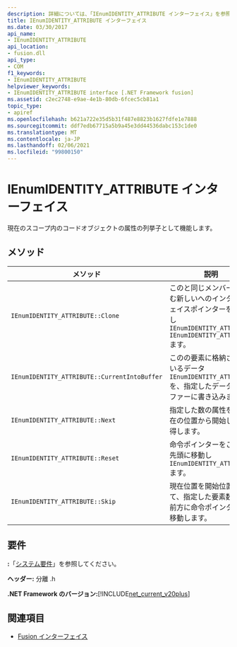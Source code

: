 ```yaml
---
description: 詳細については、「IEnumIDENTITY_ATTRIBUTE インターフェイス」を参照してください。
title: IEnumIDENTITY_ATTRIBUTE インターフェイス
ms.date: 03/30/2017
api_name:
- IEnumIDENTITY_ATTRIBUTE
api_location:
- fusion.dll
api_type:
- COM
f1_keywords:
- IEnumIDENTITY_ATTRIBUTE
helpviewer_keywords:
- IEnumIDENTITY_ATTRIBUTE interface [.NET Framework fusion]
ms.assetid: c2ec2748-e9ae-4e1b-80db-6fcec5cb81a1
topic_type:
- apiref
ms.openlocfilehash: b621a722e35d5b31f487e8823b1627fdfe1e7888
ms.sourcegitcommit: ddf7edb67715a5b9a45e3dd44536dabc153c1de0
ms.translationtype: MT
ms.contentlocale: ja-JP
ms.lasthandoff: 02/06/2021
ms.locfileid: "99800150"
---
```

# <a name="ienumidentity_attribute-interface"></a>IEnumIDENTITY_ATTRIBUTE インターフェイス

現在のスコープ内のコードオブジェクトの属性の列挙子として機能します。  
  
## <a name="methods"></a>メソッド  
  
|メソッド|説明|  
|------------|-----------------|  
|`IEnumIDENTITY_ATTRIBUTE::Clone`|このと同じメンバーを含む新しいへのインターフェイスポインターを取得し `IEnumIDENTITY_ATTRIBUTE` `IEnumIDENTITY_ATTRIBUTE` ます。|  
|`IEnumIDENTITY_ATTRIBUTE::CurrentIntoBuffer`|このの要素に格納されているデータ `IEnumIDENTITY_ATTRIBUTE` を、指定したデータバッファーに書き込みます。|  
|`IEnumIDENTITY_ATTRIBUTE::Next`|指定した数の属性を、現在の位置から開始して取得します。|  
|`IEnumIDENTITY_ATTRIBUTE::Reset`|命令ポインターをこのの先頭に移動し `IEnumIDENTITY_ATTRIBUTE` ます。|  
|`IEnumIDENTITY_ATTRIBUTE::Skip`|現在位置を開始位置として、指定した要素数だけ前方に命令ポインターを移動します。|  
  
## <a name="requirements"></a>要件  

 **:**「[システム要件](../../get-started/system-requirements.md)」を参照してください。  
  
 **ヘッダー:** 分離 .h  
  
 **.NET Framework のバージョン:**[!INCLUDE[net_current_v20plus](../../../../includes/net-current-v20plus-md.md)]  
  
## <a name="see-also"></a>関連項目

- [Fusion インターフェイス](fusion-interfaces.md)
